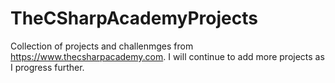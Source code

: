 # TheCSharpAcademyProjects
Collection of projects and challenmges from https://www.thecsharpacademy.com.
I will continue to add more projects as I progress further.
